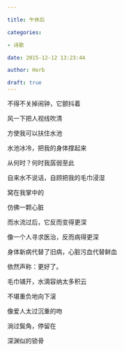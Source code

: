 ```yaml
---

title: 午休后

categories:

- 诗歌

date: 2015-12-12 13:23:44

author: Herb

draft: true
---
```


不得不关掉闹钟，它颤抖着

风一下把人视线吹清

方使我可以扶住水池

水池冰冷，把我的身体撑起来



从何时？何时我孱弱至此

自来水不说话，自顾把我的毛巾浸湿

窝在我掌中的

仿佛一颗心脏

而水流过后，它反而变得更深

像一个人寻求医治，反而病得更深

身体新病代替了旧病，心脏污血代替鲜血

依然声称：更好了。



毛巾铺开，水滴容纳太多积云

不堪重负地向下滚

像爱人太过沉重的吻

淌过鬓角，停留在

深渊似的锁骨

